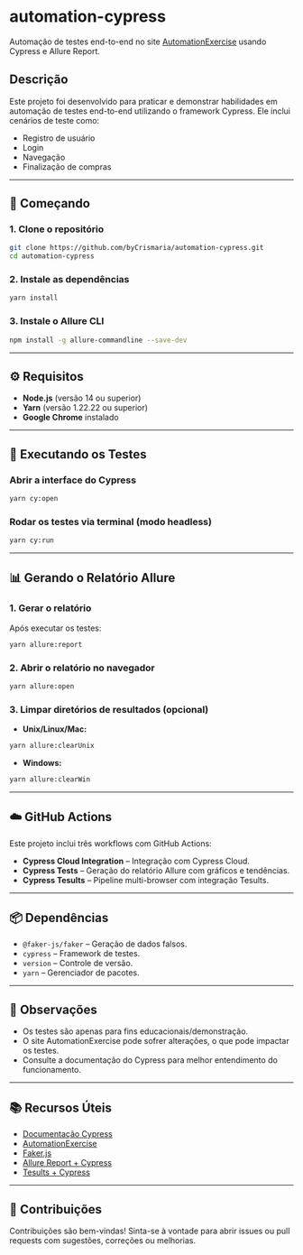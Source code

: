 # automation-cypress

Automação de testes end-to-end no site [AutomationExercise](https://automationexercise.com/) usando Cypress e Allure Report.

## Descrição

Este projeto foi desenvolvido para praticar e demonstrar habilidades em automação de testes end-to-end utilizando o framework Cypress. Ele inclui cenários de teste como:

- Registro de usuário
- Login
- Navegação
- Finalização de compras

---

## 🚀 Começando

### 1. Clone o repositório

```bash
git clone https://github.com/byCrismaria/automation-cypress.git
cd automation-cypress
```

### 2. Instale as dependências

```bash
yarn install
```

### 3. Instale o Allure CLI

```bash
npm install -g allure-commandline --save-dev
```

---

## ⚙️ Requisitos

- **Node.js** (versão 14 ou superior)
- **Yarn** (versão 1.22.22 ou superior)
- **Google Chrome** instalado

---

## 🧪 Executando os Testes

### Abrir a interface do Cypress

```bash
yarn cy:open
```

### Rodar os testes via terminal (modo headless)

```bash
yarn cy:run
```

---

## 📊 Gerando o Relatório Allure

### 1. Gerar o relatório

Após executar os testes:

```bash
yarn allure:report
```

### 2. Abrir o relatório no navegador

```bash
yarn allure:open
```

### 3. Limpar diretórios de resultados (opcional)

- **Unix/Linux/Mac:**

```bash
yarn allure:clearUnix
```

- **Windows:**

```bash
yarn allure:clearWin
```

---

## ☁️ GitHub Actions

Este projeto inclui três workflows com GitHub Actions:

- **Cypress Cloud Integration** – Integração com Cypress Cloud.
- **Cypress Tests** – Geração do relatório Allure com gráficos e tendências.
- **Cypress Tesults** – Pipeline multi-browser com integração Tesults.

---

## 📦 Dependências

- `@faker-js/faker` – Geração de dados falsos.
- `cypress` – Framework de testes.
- `version` – Controle de versão.
- `yarn` – Gerenciador de pacotes.

---

## 📝 Observações

- Os testes são apenas para fins educacionais/demonstração.
- O site AutomationExercise pode sofrer alterações, o que pode impactar os testes.
- Consulte a documentação do Cypress para melhor entendimento do funcionamento.

---

## 📚 Recursos Úteis

- [Documentação Cypress](https://docs.cypress.io/guides/overview/why-cypress)
- [AutomationExercise](https://automationexercise.com/)
- [Faker.js](https://fakerjs.dev/guide/)
- [Allure Report + Cypress](https://allurereport.org/docs/cypress/)
- [Tesults + Cypress](https://www.tesults.com/docs/cypress)

---

## 🤝 Contribuições

Contribuições são bem-vindas! Sinta-se à vontade para abrir issues ou pull requests com sugestões, correções ou melhorias.
